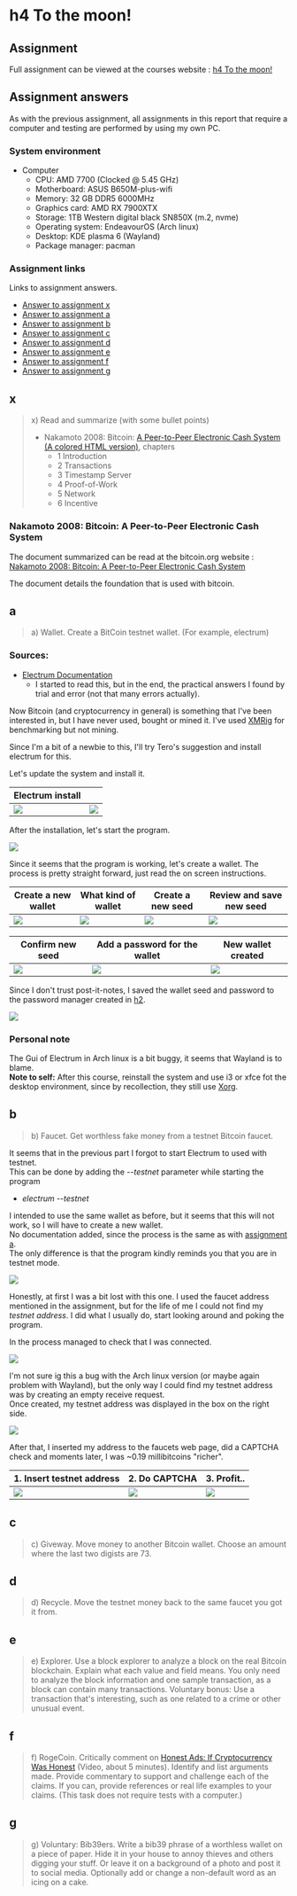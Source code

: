 # h4 To the moon!

## Assignment

Full assignment can be viewed at the courses website : [h4 To the moon!](https://terokarvinen.com/trust-to-blockchain/#h4-to-the-moon)

## Assignment answers

As with the previous assignment, all assignments in this report that require a computer and testing are performed by using my own PC.

### System environment

- Computer
  - CPU: AMD 7700 (Clocked @ 5.45 GHz)
  - Motherboard: ASUS B650M-plus-wifi
  - Memory: 32 GB DDR5 6000MHz
  - Graphics card: AMD RX 7900XTX
  - Storage: 1TB Western digital black SN850X (m.2, nvme)
  - Operating system: EndeavourOS (Arch linux)
  - Desktop: KDE plasma 6 (Wayland)
  - Package manager: pacman

### Assignment links

Links to assignment answers.

- [Answer to assignment x](h4_To_the_moon.md#x)
- [Answer to assignment a](h4_To_the_moon.md#a)
- [Answer to assignment b](h4_To_the_moon.md#b)
- [Answer to assignment c](h4_To_the_moon.md#c)
- [Answer to assignment d](h4_To_the_moon.md#d)
- [Answer to assignment e](h4_To_the_moon.md#e)
- [Answer to assignment f](h4_To_the_moon.md#f)
- [Answer to assignment g](h4_To_the_moon.md#g)

## x

>x) Read and summarize (with some bullet points)
>
>- Nakamoto 2008: Bitcoin: [A Peer-to-Peer Electronic Cash System](https://bitcoin.org/bitcoin.pdf) [(A colored HTML version)](https://git.dhimmel.com/bitcoin-whitepaper/), chapters
>   - 1 Introduction
>   - 2 Transactions
>   - 3 Timestamp Server
>   - 4 Proof-of-Work
>   - 5 Network
>   - 6 Incentive

### Nakamoto 2008: Bitcoin: A Peer-to-Peer Electronic Cash System

The document summarized can be read at the bitcoin.org website : [Nakamoto 2008: Bitcoin: A Peer-to-Peer Electronic Cash System](https://bitcoin.org/bitcoin.pdf)

The document details the foundation that is used with bitcoin.

## a

>a) Wallet. Create a BitCoin testnet wallet. (For example, electrum)

### Sources: 
- [Electrum Documentation](https://electrum.readthedocs.io/en/latest/)
  - I started to read this, but in the end, the practical answers I found by trial and error (not that many errors actually).

Now Bitcoin (and cryptocurrency in general) is something that I've been interested in, but I have never used, bought or mined it. I've used [XMRig](https://xmrig.com/) for benchmarking but not mining.

Since I'm a bit of a newbie to this, I'll try Tero's suggestion and install electrum for this.

Let's update the system and install it.

| Electrum install                          |                                               |
| ----------------------------------------- | --------------------------------------------- |
| ![](/img/electrum_installation-1.png)     | ![](/img/electrum_installation-2.png)         |

After the installation, let's start the program.

![](/img/electrum_installation-3.png)

Since it seems that the program is working, let's create a wallet. The process is pretty straight forward, just read the on screen instructions.

| Create a new wallet                   | What kind of wallet                   | Create a new seed                             | Review and save new seed              |
| ------------------------------------- | -----------------------------------   | --------------------------------------------- | ------------------------------------- |
| ![](/img/electrum_installation-4.png) | ![](/img/electrum_installation-5.png) | ![](/img/electrum_installation-6.png)         | ![](/img/electrum_installation-7.png) |

| Confirm new seed                      | Add a password for the wallet         | New wallet created                            |
| ------------------------------------- | -----------------------------------   | --------------------------------------------- |
| ![](/img/electrum_installation-8.png) | ![](/img/electrum_installation-9.png) | ![](/img/electrum_installation-10.png)        |

Since I don't trust post-it-notes, I saved the wallet seed and password to the password manager created in [h2]().

![](/img/electrum_installation-password.png)

### Personal note

The Gui of Electrum in Arch linux is a bit buggy, it seems that Wayland is to blame.  
**Note to self:** After this course, reinstall the system and use i3 or xfce fot the desktop environment, since by recollection, they still use [Xorg](https://wiki.archlinux.org/title/Xorg).

## b

>b) Faucet. Get worthless fake money from a testnet Bitcoin faucet.

It seems that in the previous part I forgot to start Electrum to used with testnet.  
This can be done by adding the *--testnet* parameter while starting the program

- *electrum --testnet*

I intended to use the same wallet as before, but it seems that this will not work, so I will have to create a new wallet.  
No documentation added, since the process is the same as with [assignment a](h4_To_the_moon.md#a).  
The only difference is that the program kindly reminds you that you are in testnet mode.

![](/img/electrum_testnet-1.png)

Honestly, at first I was a bit lost with this one. I used the faucet address mentioned in the assignment, but for the life of me I could not find my *testnet address*.
I did what I usually do, start looking around and poking the program.

In the process managed to check that I was connected. 

![](/img/electrum_testnet-2.png)

I'm not sure ig this a bug with the Arch linux version (or maybe again problem with Wayland),
but the only way I could find my testnet address was by creating an empty receive request.  
Once created, my testnet address was displayed in the box on the right side. 

![](/img/electrum_testnet-4.png)

After that, I inserted my address to the faucets web page, did a CAPTCHA check and moments later, I was ~0.19 millibitcoins "richer".

| 1. Insert testnet address             | 2. Do CAPTCHA                         | 3. Profit..                                   |
| ------------------------------------- | -----------------------------------   | --------------------------------------------- |
| ![](/img/electrum_testnet-5.png)      | ![](/img/electrum_testnet-6.png)      | ![](/img/electrum_testnet-7.png)              |

## c

> c) Giveway. Move money to another Bitcoin wallet. Choose an amount where the last two digists are 73.

## d

>d) Recycle. Move the testnet money back to the same faucet you got it from.

## e

>e) Explorer. Use a block explorer to analyze a block on the real Bitcoin blockchain. Explain what each value and field means. You only need to analyze the block information and one sample transaction, as a block can contain many transactions. Voluntary bonus: Use a transaction that's interesting, such as one related to a crime or other unusual event.

## f

>f) RogeCoin. Critically comment on [Honest Ads: If Cryptocurrency Was Honest](https://www.youtube.com/watch?v=GUs5y9leCyA) (Video, about 5 minutes). Identify and list arguments made. Provide commentary to support and challenge each of the claims. If you can, provide references or real life examples to your claims. (This task does not require tests with a computer.)

## g

>g) Voluntary: Bib39ers. Write a bib39 phrase of a worthless wallet on a piece of paper. Hide it in your house to annoy thieves and others digging your stuff. Or leave it on a background of a photo and post it to social media. Optionally add or change a non-default word as an icing on a cake.
